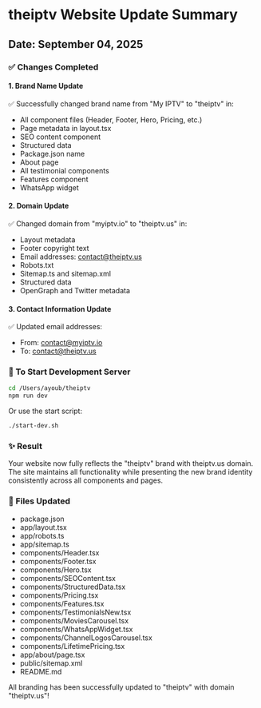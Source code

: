 # theiptv Website Update Summary

## Date: September 04, 2025

### ✅ Changes Completed

#### 1. Brand Name Update
✅ Successfully changed brand name from "My IPTV" to "theiptv" in:
- All component files (Header, Footer, Hero, Pricing, etc.)
- Page metadata in layout.tsx
- SEO content component
- Structured data
- Package.json name
- About page
- All testimonial components
- Features component
- WhatsApp widget

#### 2. Domain Update
✅ Changed domain from "myiptv.io" to "theiptv.us" in:
- Layout metadata
- Footer copyright text
- Email addresses: contact@theiptv.us
- Robots.txt
- Sitemap.ts and sitemap.xml
- Structured data
- OpenGraph and Twitter metadata

#### 3. Contact Information Update
✅ Updated email addresses:
- From: contact@myiptv.io
- To: contact@theiptv.us

### 🚀 To Start Development Server
```bash
cd /Users/ayoub/theiptv
npm run dev
```

Or use the start script:
```bash
./start-dev.sh
```

### ✨ Result
Your website now fully reflects the "theiptv" brand with theiptv.us domain. The site maintains all functionality while presenting the new brand identity consistently across all components and pages.

### 🔧 Files Updated
- package.json
- app/layout.tsx
- app/robots.ts
- app/sitemap.ts
- components/Header.tsx
- components/Footer.tsx
- components/Hero.tsx
- components/SEOContent.tsx
- components/StructuredData.tsx
- components/Pricing.tsx
- components/Features.tsx
- components/TestimonialsNew.tsx
- components/MoviesCarousel.tsx
- components/WhatsAppWidget.tsx
- components/ChannelLogosCarousel.tsx
- components/LifetimePricing.tsx
- app/about/page.tsx
- public/sitemap.xml
- README.md

All branding has been successfully updated to "theiptv" with domain "theiptv.us"!
